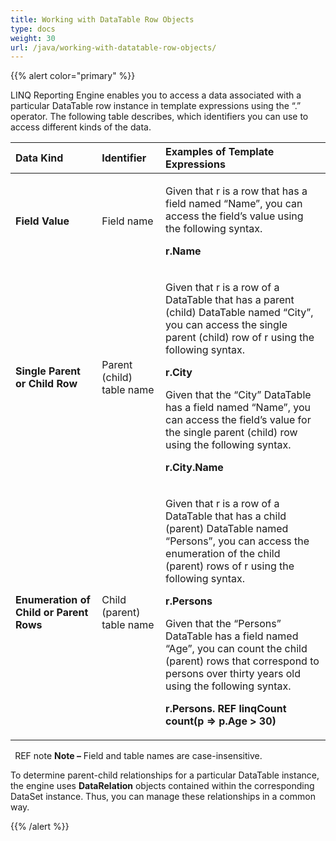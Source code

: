 ```yaml
---
title: Working with DataTable Row Objects
type: docs
weight: 30
url: /java/working-with-datatable-row-objects/
---
```


{{% alert color="primary" %}} 

LINQ Reporting Engine enables you to access a data associated with a particular DataTable row instance in template expressions using the “.” operator. The following table describes, which identifiers you can use to access different kinds of the data.

|**Data Kind**|**Identifier**|**Examples of Template Expressions**|
| :- | :- | :- |
|**Field Value**|Field name|<p>Given that r is a row that has a field named “Name”, you can access the field’s value using the following syntax.</p><p>**r.Name**</p>|
|**Single Parent or Child Row**|Parent (child) table name|<p>Given that r is a row of a DataTable that has a parent (child) DataTable named “City”, you can access the single parent (child) row of r using the following syntax.</p><p>**r.City**</p><p>Given that the “City” DataTable has a field named “Name”, you can access the field’s value for the single parent (child) row using the following syntax.</p><p>**r.City.Name**</p>|
|**Enumeration of Child or Parent Rows**|Child (parent) table name|<p>Given that r is a row of a DataTable that has a child (parent) DataTable named “Persons”, you can access the enumeration of the child (parent) rows of r using the following syntax.</p><p>**r.Persons**</p><p>Given that the “Persons” DataTable has a field named “Age”, you can count the child (parent) rows that correspond to persons over thirty years old using the following syntax.</p><p>**r.Persons. REF linqCount count(p => p.Age > 30)**</p>|


` `REF note **Note –** Field and table names are case-insensitive.

To determine parent-child relationships for a particular DataTable instance, the engine uses **DataRelation** objects contained within the corresponding DataSet instance. Thus, you can manage these relationships in a common way.

{{% /alert %}}
